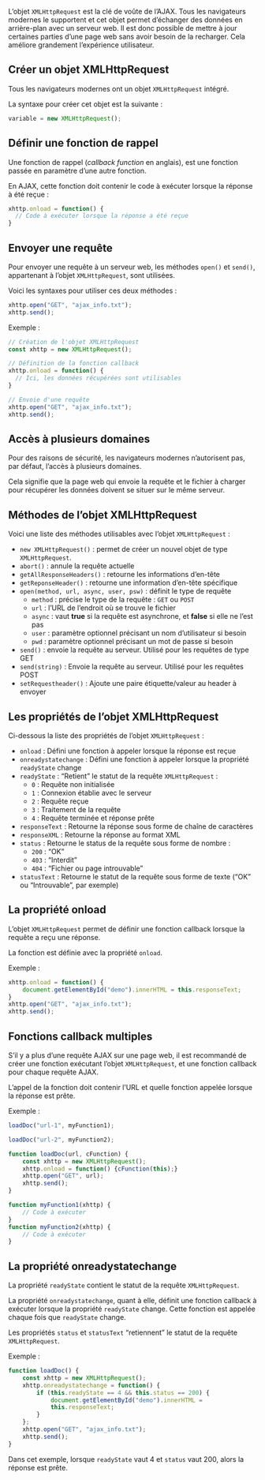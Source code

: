 L’objet ```XMLHttpRequest``` est la clé de voûte de l’AJAX. Tous les navigateurs modernes le supportent et cet objet permet d’échanger des données en arrière-plan avec un serveur web. Il est donc possible de mettre à jour certaines parties d’une page web sans avoir besoin de la recharger. Cela améliore grandement l’expérience utilisateur. 

## Créer un objet XMLHttpRequest

Tous les navigateurs modernes ont un objet ```XMLHttpRequest``` intégré. 

La syntaxe pour créer cet objet est la suivante :

```js
variable = new XMLHttpRequest();
```

## Définir une fonction de rappel

Une fonction de rappel (*callback function* en anglais), est une fonction passée en paramètre d’une autre fonction.

En AJAX, cette fonction doit contenir le code à exécuter lorsque la réponse à été reçue :

```js
xhttp.onload = function() {
  // Code à exécuter lorsque la réponse a été reçue
}
```

## Envoyer une requête

Pour envoyer une requête à un serveur web, les méthodes ```open()``` et ```send()```, appartenant à l’objet ```XMLHttpRequest```, sont utilisées.

Voici les syntaxes pour utiliser ces deux méthodes :

```js
xhttp.open("GET", "ajax_info.txt");
xhttp.send();
```

Exemple :

```js
// Création de l'objet XMLHttpRequest
const xhttp = new XMLHttpRequest();

// Définition de la fonction callback
xhttp.onload = function() {
  // Ici, les données récupérées sont utilisables
}

// Envoie d'une requête
xhttp.open("GET", "ajax_info.txt");
xhttp.send();
```

## Accès à plusieurs domaines

Pour des raisons de sécurité, les navigateurs modernes n’autorisent pas, par défaut, l’accès à plusieurs domaines.

Cela signifie que la page web qui envoie la requête et le fichier à charger pour récupérer les données doivent se situer sur le même serveur.

## Méthodes de l’objet XMLHttpRequest

Voici une liste des méthodes utilisables avec l’objet ```XMLHttpRequest``` :

- ```new XMLHttpRequest()``` : permet de créer un nouvel objet de type ```XMLHttpRequest```.
- ```abort()``` : annule la requête actuelle
- ```getAllResponseHeaders()``` : retourne les informations d’en-tête
- ```getReponseHeader()``` : retourne une information d’en-tête spécifique
- ```open(method, url, async, user, psw)``` : définit le type de requête
    - ```method``` : précise le type de la requête : ```GET``` ou ```POST```
    - ```url``` : l’URL de l’endroit où se trouve le fichier
    - ```async``` : vaut **true** si la requête est asynchrone, et **false** si elle ne l’est pas
    - ```user``` : paramètre optionnel précisant un nom d’utilisateur si besoin
    - ```pwd``` : paramètre optionnel précisant un mot de passe si besoin
- ```send()``` : envoie la requête au serveur. Utilisé pour les requêtes de type GET
- ```send(string)``` : Envoie la requête au serveur. Utilisé pour les requêtes POST
- ```setRequestheader()``` : Ajoute une paire étiquette/valeur au header à envoyer

## Les propriétés de l’objet XMLHttpRequest

Ci-dessous la liste des propriétés de l’objet ```XMLHttpRequest``` :

- ```onload``` : Défini une fonction à appeler lorsque la réponse est reçue
- ```onreadystatechange``` : Défini une fonction à appeler lorsque la propriété ```readyState``` change
- ```readyState``` : “Retient” le statut de la requête ```XMLHttpRequest``` :
    - ```0``` : Requête non initialisée
    - ```1``` : Connexion établie avec le serveur
    - ```2``` : Requête reçue
    - ```3``` : Traitement de la requête
    - ```4``` : Requête terminée et réponse prête
- ```responseText``` : Retourne la réponse sous forme de chaîne de caractères
- ```responseXML``` : Retourne la réponse au format XML
- ```status``` : Retourne le status de la requête sous forme de nombre :
    - ```200``` : “OK”
    - ```403``` : “Interdit”
    - ```404``` : “Fichier ou page introuvable”
- ```statusText``` : Retourne le statut de la requête sous forme de texte (“OK” ou “Introuvable”, par exemple)

## La propriété onload

L’objet ```XMLHttpRequest``` permet de définir une fonction callback lorsque la requête a reçu une réponse.

La fonction est définie avec la propriété ```onload```.

Exemple :

```js
xhttp.onload = function() {
    document.getElementById("demo").innerHTML = this.responseText;
}
xhttp.open("GET", "ajax_info.txt");
xhttp.send();
```

## Fonctions callback multiples

S’il y a plus d’une requête AJAX sur une page web, il est recommandé de créer une fonction exécutant l’objet ```XMLHttpRequest```, et une fonction callback pour chaque requête AJAX.

L’appel de la fonction doit contenir l’URL et quelle fonction appelée lorsque la réponse est prête.

Exemple :

```js
loadDoc("url-1", myFunction1);

loadDoc("url-2", myFunction2);

function loadDoc(url, cFunction) {
    const xhttp = new XMLHttpRequest();
    xhttp.onload = function() {cFunction(this);}
    xhttp.open("GET", url);
    xhttp.send();
}

function myFunction1(xhttp) {
    // Code à exécuter
}
function myFunction2(xhttp) {
    // Code à exécuter
}
```

## La propriété onreadystatechange

La propriété ```readyState``` contient le statut de la requête ```XMLHttpRequest```.

La propriété ```onreadystatechange```, quant à elle, définit une fonction callback à exécuter lorsque la propriété ```readyState``` change. Cette fonction est appelée chaque fois que ```readyState``` change.

Les propriétés ```status``` et ```statusText``` “retiennent” le statut de la requête ```XMLHttpRequest```.

Exemple :

```js
function loadDoc() {
    const xhttp = new XMLHttpRequest();
    xhttp.onreadystatechange = function() {
        if (this.readyState == 4 && this.status == 200) {
            document.getElementById("demo").innerHTML =
            this.responseText;
        }
    };
    xhttp.open("GET", "ajax_info.txt");
    xhttp.send();
}
```

Dans cet exemple, lorsque ```readyState``` vaut 4 et ```status``` vaut 200, alors la réponse est prête.
